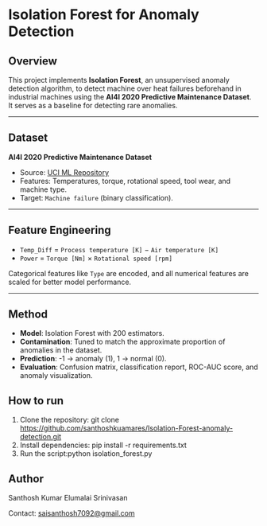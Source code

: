 # Isolation Forest for Anomaly Detection

## Overview
This project implements **Isolation Forest**, an unsupervised anomaly detection algorithm, to detect machine over heat failures beforehand in industrial machines using the **AI4I 2020 Predictive Maintenance Dataset**.  
It serves as a baseline for detecting rare anomalies.

---

## Dataset
**AI4I 2020 Predictive Maintenance Dataset**  
- Source: [UCI ML Repository](https://archive.ics.uci.edu/ml/datasets/AI4I+2020+Predictive+Maintenance)  
- Features: Temperatures, torque, rotational speed, tool wear, and machine type.  
- Target: `Machine failure` (binary classification).

---

## Feature Engineering
- `Temp_Diff` = `Process temperature [K]` − `Air temperature [K]`  
- `Power` = `Torque [Nm]` × `Rotational speed [rpm]`  

Categorical features like `Type` are encoded, and all numerical features are scaled for better model performance.

---

## Method
- **Model**: Isolation Forest with 200 estimators.  
- **Contamination**: Tuned to match the approximate proportion of anomalies in the dataset.  
- **Prediction**: -1 → anomaly (1), 1 → normal (0).  
- **Evaluation**: Confusion matrix, classification report, ROC-AUC score, and anomaly visualization.

## How to run
1. Clone the repository: git clone https://github.com/santhoshkuamares/Isolation-Forest-anomaly-detection.git
2. Install dependencies: pip install -r requirements.txt
3. Run the script:python isolation_forest.py

## Author

Santhosh Kumar Elumalai Srinivasan

Contact:
saisanthosh7092@gmail.com
